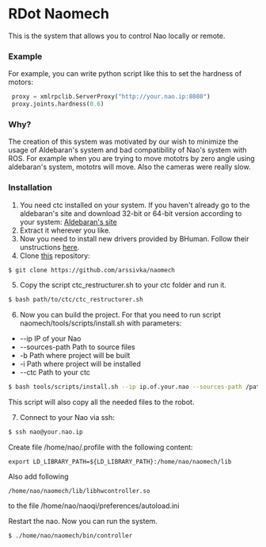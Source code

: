 # RDot Naomech
This is the system that allows you to control Nao locally or remote.

### Example

For example, you can write python script like this to set the hardness of motors:

```python
 proxy = xmlrpclib.ServerProxy("http://your.nao.ip:8080")
 proxy.joints.hardness(0.6)
```

### Why?

The creation of this system was motivated by our wish to minimize the usage of Aldebaran's system and bad compatibility of
Nao's system with ROS. For example when you are trying to move mototrs by zero angle using aldebaran's system, mototrs will
move. Also the cameras were really slow.

### Installation

1. You need ctc installed on your system. If you haven't already go to the aldebaran's site and download 32-bit or 64-bit version according
to your system: [Aldebaran's site][aldbr]
2. Extract it wherever you like.
3. Now you need to install new drivers provided by BHuman. Follow their unstructions [here][bh].
4. Clone [this][rep] repository:

  ```sh
  $ git clone https://github.com/arssivka/naomech
  ```
5. Copy the script ctc_restructurer.sh to your ctc folder and run it.

  ```sh
  $ bash path/to/ctc/ctc_restructurer.sh
  ```
6. Now you can build the project. For that you need to run script naomech/tools/scripts/install.sh with parameters:
  - --ip IP of your Nao
  - --sources-path Path to source files
  - -b Path where project will be built
  - -i Path where project will be installed
  - --ctc Path to your ctc
  
  ```sh
  $ bash tools/scripts/install.sh --ip ip.of.your.nao --sources-path /path/to/naomech/ -b /path/to/build/ -i /path/to/intsall/ --ctc /path/to/ctc/
  ```
  
  This script will also copy all the needed files to the robot.
  
7. Connect to your Nao via ssh:

  ```sh
  $ ssh nao@your.nao.ip
  ```
  
  Create file /home/nao/.profile with the following content:
  
  ```
  export LD_LIBRARY_PATH=${LD_LIBRARY_PATH}:/home/nao/naomech/lib
  ```
  
  Also add following
  
  ```
  /home/nao/naomech/lib/libhwcontroller.so
  ```
  
  to the file /home/nao/naoqi/preferences/autoload.ini
  
  Restart the nao.
  Now you can run the system.
  
  ```sh
  $ ./home/nao/naomech/bin/controller
  ```



[aldbr]: <https://community.aldebaran.com/en/resources/software/>
[rep]: <https://github.com/arssivka/naomech>
[bh]: <https://github.com/bhuman/BKernel>
